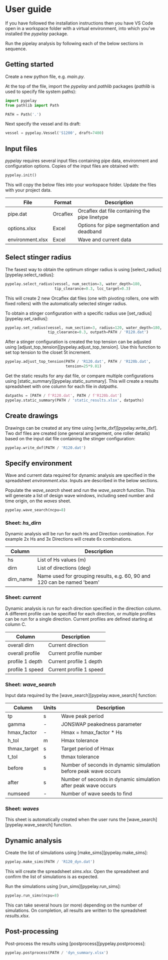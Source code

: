 # User guide
If you have followed the installation instructions then you have VS Code
open in a workspace folder with a virtual environment, into which you've
installed the *pypelay* package.

Run the pipelay analysis by following each of the below sections in sequence.

## Getting started
Create a new python file, e.g. *main.py*.

At the top of the file, import the *pypelay* and *pathlib*
packages (*pathlib* is used to specify file system paths):

```python
import pypelay
from pathlib import Path

PATH = Path('.')
```

Next specify the vessel and its draft:

```python
vessel = pypelay.Vessel('S1200', draft=7400)
```

## Input files
*pypelay* requires several input files containing pipe data, environment and
configuration options. Copies of the input files are obtained with:

```python
pypelay.init()
```

This will copy the below files into your workspace folder. Update the files with
your project data.

| File              |  Format   | Description               |
| --------------    | -------   | ------------------------- |
| pipe.dat          |  Orcaflex | Orcaflex dat file containing the pipe linetype   |
| options.xlsx      |  Excel    | Options for pipe segmentation and deadband  |
| environment.xlsx  |  Excel    | Wave and current data  |

## Select stinger radius
The fasest way to obtain the optimum stinger radius is using
[select_radius][pypelay.select_radius]:

```python
pypelay.select_radius(vessel, num_section=3, water_depth=180,
                      tip_clearance=0.3, lcc_target=0.3)
```

This will create 2 new Orcaflex dat files (one with pivoting rollers,
one with fixed rollers) with the automatically selected stinger radius.

To obtain a stinger configuration with a specific radius use
[set_radius][pypelay.set_radius]:

```python
pypelay.set_radius(vessel, num_section=3, radius=120, water_depth=180,
                   tip_clearance=0.3, outpath=PATH / 'R120.dat')
```

After a stinger configuration is created the top tension can be adjusted
using [adjust_top_tension][pypelay.adjust_top_tension]. Use this function
to set top tension to the closet 5t increment.

```python
pypelay.adjust_top_tension(PATH / 'R120.dat', PATH / 'R120b.dat',
                           tension=25*9.81)
```

Get the static results for any dat file, or compare multiple configurations
using [static_summary][pypelay.static_summary]. This will create a results
spreadsheet with one column for each file in *datpaths*.

```python
datpaths = [PATH / f'R120.dat', PATH / f'R120b.dat']
pypelay.static_summary(PATH / 'static_results.xlsx', datpaths)
```

## Create drawings
Drawings can be created at any time using [write_dxf][pypelay.write_dxf].
Two dxf files are created (one general arrangement, one roller details)
based on the input dat file containing the stinger configuration:

```python
pypelay.write_dxf(PATH / 'R120.dat')
```

## Specify environment
Wave and current data required for dynamic analysis are specified in the
spreadsheet *environment.xlsx*. Inputs are described in the below
sections.

Populate the *wave_search* sheet and run the *wave_search* function. This will
generate a list of design wave windows, including seed number and time origin,
on the *waves* sheet.

```python
pypelay.wave_search(ncpu=8)
```

### Sheet: *hs_dirn*
Dynamic analysis will be run for each Hs and Direction combination.
For example 2x Hs and 3x Directions will create 6x combinations.

| Column        | Description               |
| ------------- | ------------------------- |
| hs            | List of Hs values (m)     |
| dirn          | List of directions (deg)  |
| dirn_name     | Name used for grouping results, e.g. 60, 90 and 120 can be named 'beam' |

### Sheet: *current*
Dynamic analysis is run for each direction specified in the direction column.
A different profile can be specified for each direction, or multiple profiles
can be run for a single direction. Current profiles are defined starting at column C.

| Column        | Description               |
| ------------- | ------------------------- |
| overall dirn      | Current direction     |
| overall profile   | Current profile number   |
| profile 1 depth   | Current profile 1 depth  |
| profile 1 speed   | Current profile 1 speed  |

### Sheet: *wave_search*
Input data required by the [wave_search][pypelay.wave_search] function:

| Column        |  Units  | Description               |
| ------------- |---------| ------------------------- |
| tp            |    s    | Wave peak period         |
| gamma         |    -    | JONSWAP peakedness parameter |
| hmax_factor   |    -    | Hmax = hmax_factor * Hs   |
| h_tol         |    m    | Hmax tolerance          |
| thmax_target  |    s    | Target period of Hmax    |
| t_tol         |    s    | thmax tolerance         |
| before        |    s    | Number of seconds in dynamic simulation before peak wave occurs |
| after         |    s    | Number of seconds in dynamic simulation after peak wave occurs |
| numseed       |    -    | Number of wave seeds to find |

### Sheet: *waves*
This sheet is automatically created when the user runs the
[wave_search][pypelay.wave_search] function.
 
## Dynamic analysis
Create the list of simulations using [make_sims][pypelay.make_sims]:

```python
pypelay.make_sims(PATH / 'R120_dyn.dat')
```

This will create the spreadsheet *sims.xlsx*. Open the spreadsheet and confirm
the list of simulations is as expected.

Run the simulations using [run_sims][pypelay.run_sims]:

```python
pypelay.run_sims(ncpu=8)
```

This can take several hours (or more) depending on the number of simulations.
On completion, all results are written to the spreadsheet *results.xlsx*.

## Post-processing
Post-process the results using [postprocess][pypelay.postprocess]:

```python
pypelay.postprocess(PATH / 'dyn_summary.xlsx')
```
